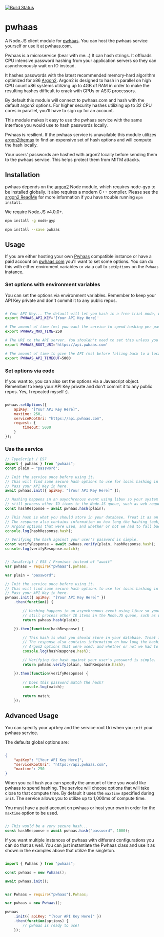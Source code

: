 [![Build Status](https://travis-ci.org/jdconley/pwhaas-js.svg?branch=master)](https://travis-ci.org/jdconley/pwhaas-js)

# pwhaas
A Node.JS client module for [pwhaas](https://github.com/jdconley/pwhaas). You
can host the pwhaas service yourself or use it at [pwhaas.com](https://www.pwhaas.com).

Pwhaas is a microservice (bear with me...) It can hash strings. It offloads
CPU intensive password hashing from your application servers so they can
asynchronously wait on IO instead.

It hashes passwords with the latest recommended memory-hard algorithm
optimized for x86 [Argon2](https://github.com/P-H-C/phc-winner-argon2).
Argon2 is designed to hash in parallel on high CPU count x86 systems utilizing up
to 4GB of RAM in order to make the resulting hashes difficult to crack
with GPUs or ASIC processors.

By default this module will connect to pwhaas.com and hash with the default
argon2 options. For higher security hashes utilizing up to 32 CPU cores in
parallel, you'll have to sign up for an account.

This module makes it easy to use the pwhaas service with the same interface
you would use to hash passwords locally. 

Pwhaas is resilient. If the pwhaas service is unavailable this module utilizes
[argon2themax](https://github.com/jdconley/argon2themax)
to find an expensive set of hash options and will compute the hash locally.

Your users' passwords are hashed with argon2 locally before sending them
to the pwhaas service. This helps protect them from MITM attacks.

## Installation
pwhaas depends on the [argon2](https://github.com/ranisalt/node-argon2) Node module, which
requires node-gyp to be installed globally. It also requires a modern
C++ compiler. Please see the [argon2 ReadMe](https://github.com/ranisalt/node-argon2)
for more information if you have trouble running `npm install`.

We require Node.JS v4.0.0+.

```sh
npm install -g node-gyp

npm install --save pwhaas
```

## Usage
If you are either hosting your own [Pwhaas](https://github.com/jdconley/pwhaas) compatible
instance or have a paid account on [pwhaas.com](https://www.pwhaas.com) you'll want to set
some options. You can do this with either enviroment variables or via a call to `setOptions`
on the `Pwhaas` instance.

### Set options with environment variables
You can set the options via environment variables. Remember to keep your API Key private
and don't commit it to any public repos.

```sh

# Your API Key... The default will let you hash in a free trial mode, with less secure hashes.
export PWHAAS_API_KEY='[Your API Key Here]'

# The amount of time (ms) you want the service to spend hashing per password
export PWHAAS_MAX_TIME=250

# The URI to the API server. You shouldn't need to set this unless you are self hosting.
export PWHAAS_ROOT_URI='https://api.pwhaas.com'

# The amount of time to give the API (ms) before falling back to a local hash
export PWHAAS_API_TIMEOUT=5000

```

### Set options via code
If you want to, you can also set the options via a Javascript object. Remember to keep your
API Key private and don't commit it to any public repos. Yes, I repeated myself :).

```js

pwhaas.setOptions({
    apiKey: "[Your API Key Here]",
    maxtime: 250,
    serviceRootUri: "https://api.pwhaas.com",
    request: {
        timeout: 5000
    }
});

```

### Use the service

```js
// TypeScript / ES7
import { pwhaas } from "pwhaas";
const plain = "password";

// Init the service once before using it.
// This will find some secure hash options to use for local hashing in case pwhaas is unreachable.
// Pass your API Key in here.
await pwhaas.init({ apiKey: "[Your API Key Here]" });

// Hashing happens in an asynchronous event using libuv so your system can
// still process other IO items in the Node.JS queue, such as web requests.
const hashResponse = await pwhaas.hash(plain);

// This hash is what you should store in your database. Treat it as an opaque string.
// The response also contains information on how long the hashing took, the
// Argon2 options that were used, and whether or not we had to fall back to hashing locally.
console.log(hashResponse.hash);

// Verifying the hash against your user's password is simple.
const verifyResponse = await pwhaas.verify(plain, hashResponse.hash);
console.log(verifyResopnse.match);
```

```js

// JavaScript / ES5 / Promises instead of "await"
var pwhaas = require("pwhaas").pwhaas;

var plain = "password";

// Init the service once before using it.
// This will find some secure hash options to use for local hashing in case pwhaas is unreachable.
// Pass your API Key in here.
pwhaas.init({ apiKey: "[Your API Key Here]" })
    .then(function() {

        // Hashing happens in an asynchronous event using libuv so your system can
        // still process other IO items in the Node.JS queue, such as web requests.
        return pwhaas.hash(plain);

    }).then(function(hashResponse) {

        // This hash is what you should store in your database. Treat it as an opaque string.
        // The response also contains information on how long the hashing took, the
        // Argon2 options that were used, and whether or not we had to fall back to hashing locally.
        console.log(hashResponse.hash);

        // Verifying the hash against your user's password is simple.
        return pwhaas.verify(plain, hashResponse.hash);

    }).then(function(verifyResopnse) {
        
        // Does this password match the hash?
        console.log(match);
        
        return match;
    });
```

## Advanced Usage
You can specify your api key and the service root Uri when you `init` your pwhaas service.
 
The defaults global options are:

```json

{
    "apiKey": "[Your API Key Here]",
    "serviceRootUri": "https://api.pwhaas.com",
    "maxtime": 250
}

```

When you call `hash` you can specify the amount of time you would like pwhaas to
spend hashing. The service will choose options that will take close to that compute
time. By default it uses the `maxtime` specified during `init`. The service allows
you to utilize up to 1,000ms of compute time.

You must have a paid account on pwhaas or host your own in order for the `maxtime`
option to be used.

```js

// This would be a very secure hash...
const hashResponse = await pwhaas.hash("password", 1000);


```

If you want multiple instances of pwhaas with different configurations you can do that
as well. You can just instantiate the Pwhaas class and use it as shown in the examples
above that utilize the singleton.

```js

import { Pwhaas } from "pwhaas";

const pwhaas = new Pwhaas();

await pwhaas.init();


```

```js

var Pwhaas = require("pwhaas").Pwhaas;

var pwhaas = new Pwhaas();

pwhaas
    .init({ apiKey: "[Your API Key Here]" })
    .then(function(options) {
        // pwhaas is ready to use!
    });

```